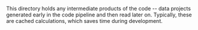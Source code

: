This directory holds any intermediate products of the code -- 
data projects generated early in the code pipeline and then
read later on. Typically, these are cached calculations,
which saves time during development.